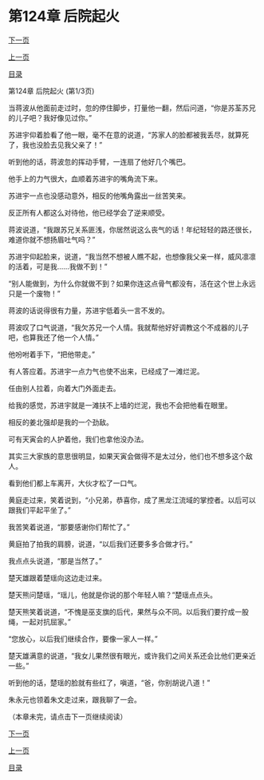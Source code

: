 <h1>第124章  后院起火</h1>
            <div><p><a href="./0370_%E7%AC%AC124%E7%AB%A0_%E5%90%8E%E9%99%A2%E8%B5%B7%E7%81%AB.md">下一页</a></p><p><a href="./0368_%E7%AC%AC123%E7%AB%A0_%E4%B8%89%E5%A4%A7%E5%AE%B6%E4%B8%BB.md">上一页</a></p><p><a href="../">目录</a></p></div>
            <div><p>第124章  后院起火 (第1/3页)</p><p>当蒋波从他面前走过时，忽的停住脚步，打量他一翻，然后问道，“你是苏荃苏兄的儿子吧？我好像见过你。”</p><p>苏进宇仰着脸看了他一眼，毫不在意的说道，“苏家人的脸都被我丢尽，就算死了，我也没脸去见我父亲了！”</p><p>听到他的话，蒋波忽的挥动手臂，一连扇了他好几个嘴巴。</p><p>他手上的力气很大，血顺着苏进宇的嘴角流下来。</p><p>苏进宇一点也没感动意外，相反的他嘴角露出一丝苦笑来。</p><p>反正所有人都这么对待他，他已经学会了逆来顺受。</p><p>蒋波说道，“我跟苏兄关系匪浅，你居然说这么丧气的话！年纪轻轻的路还很长，难道你就不想扬眉吐气吗？”</p><p>苏进宇仰起脸来，说道，“我当然不想被人瞧不起，也想像我父亲一样，威风凛凛的活着，可是我……我做不到！”</p><p>“别人能做到，为什么你就做不到？如果你连这点骨气都没有，活在这个世上永远只是一个废物！”</p><p>蒋波的话说得很有力量，苏进宇低着头一言不发的。</p><p>蒋波叹了口气说道，“我欠苏兄一个人情。我就帮他好好调教这个不成器的儿子吧，也算我还了他一个人情。”</p><p>他吩咐着手下，“把他带走。”</p><p>有人答应着。苏进宇一点力气也使不出来，已经成了一滩烂泥。</p><p>任由别人拉着，向着大门外面走去。</p><p>给我的感觉，苏进宇就是一滩扶不上墙的烂泥，我也不会把他看在眼里。</p><p>相反的姜北强却是我的一个劲敌。</p><p>可有天寅会的人护着他，我们也拿他没办法。</p><p>其实三大家族的意思很明显，如果天寅会做得不是太过分，他们也不想多这个敌人。</p><p>看到他们都上车离开，大伙才松了一口气。</p><p>黄庭走过来，笑着说到，“小兄弟，恭喜你，成了黑龙江流域的掌控者。以后可以跟我们平起平坐了。”</p><p>我苦笑着说道，“那要感谢你们帮忙了。”</p><p>黄庭拍了拍我的肩膀，说道，“以后我们还要多多合做才行。”</p><p>我点点头说道，“那是当然了。”</p><p>楚天雄跟着楚瑶向这边走过来。</p><p>楚天熊问楚瑶，“瑶儿，他就是你说的那个年轻人嘛？”楚瑶点点头。</p><p>楚天熊笑着说道，“不愧是巫支旗的后代，果然与众不同。以后我们要拧成一股绳，一起对抗屈家。”</p><p>“您放心，以后我们继续合作，要像一家人一样。”</p><p>楚天雄满意的说道，“我女儿果然很有眼光，或许我们之间关系还会比他们更亲近一些。”</p><p>听到他的话，楚瑶的脸就有些红了，嗔道，“爸，你别胡说八道！”</p><p>朱永元也领着朱文走过来，跟我聊了一会。</p><p>（本章未完，请点击下一页继续阅读）</p></div>
            <div><p><a href="./0370_%E7%AC%AC124%E7%AB%A0_%E5%90%8E%E9%99%A2%E8%B5%B7%E7%81%AB.md">下一页</a></p><p><a href="./0368_%E7%AC%AC123%E7%AB%A0_%E4%B8%89%E5%A4%A7%E5%AE%B6%E4%B8%BB.md">上一页</a></p><p><a href="../">目录</a></p></div>